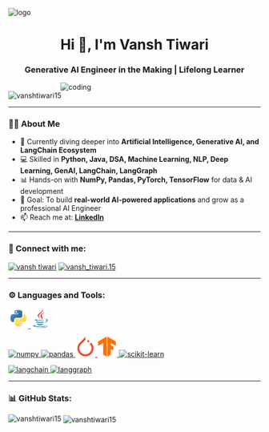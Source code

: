 ![logo](https://github.com/user-attachments/assets/bd44647d-6df0-4f5a-b33f-6e3d895906ef)

<h1 align="center">Hi 👋, I'm Vansh Tiwari</h1>
<h3 align="center">Generative AI Engineer in the Making | Lifelong Learner</h3>

<img align="right" alt="coding" width="400" src="https://user-images.githubusercontent.com/55389276/140866485-8fb1c876-9a8f-4d6a-98dc-08c4981eaf70.gif">

<p align="left"> <img src="https://komarev.com/ghpvc/?username=vanshtiwari15&label=Profile%20views&color=0e75b6&style=flat" alt="vanshtiwari15" /> </p>

---

### 👨‍💻 About Me  
- 🌱 Currently diving deeper into **Artificial Intelligence, Generative AI, and LangChain Ecosystem**  
- 💻 Skilled in **Python, Java, DSA, Machine Learning, NLP, Deep Learning, GenAI, LangChain, LangGraph**  
- 📊 Hands-on with **NumPy, Pandas, PyTorch, TensorFlow** for data & AI development  
- 🎯 Goal: To build **real-world AI-powered applications** and grow as a professional AI Engineer  
- 📫 Reach me at: **[LinkedIn](https://www.linkedin.com/in/vansh-tiwari-355036289)**

---

### 🤝 Connect with me:
<p align="left">
<a href="https://linkedin.com/in/vansh-tiwari-355036289" target="blank"><img align="center" src="https://raw.githubusercontent.com/rahuldkjain/github-profile-readme-generator/master/src/images/icons/Social/linked-in-alt.svg" alt="vansh tiwari" height="30" width="40" /></a>
<a href="https://instagram.com/vansh_tiwari.15" target="blank"><img align="center" src="https://raw.githubusercontent.com/rahuldkjain/github-profile-readme-generator/master/src/images/icons/Social/instagram.svg" alt="vansh_tiwari.15" height="30" width="40" /></a>
</p>

---

### ⚙️ Languages and Tools:
<p align="left"> 
<!-- Core Programming -->
<a href="https://www.python.org" target="_blank" rel="noreferrer"> <img src="https://raw.githubusercontent.com/devicons/devicon/master/icons/python/python-original.svg" alt="python" width="40" height="40"/> </a>
<a href="https://www.java.com" target="_blank" rel="noreferrer"> <img src="https://raw.githubusercontent.com/devicons/devicon/master/icons/java/java-original.svg" alt="java" width="40" height="40"/> </a>

<!-- AI / ML Tools -->
<a href="https://numpy.org/" target="_blank" rel="noreferrer"> <img src="https://upload.wikimedia.org/wikipedia/commons/3/31/NumPy_logo_2020.svg" alt="numpy" width="60" height="40"/> </a>
<a href="https://pandas.pydata.org/" target="_blank" rel="noreferrer"> <img src="https://pandas.pydata.org/static/img/pandas_mark.svg" alt="pandas" width="40" height="40"/> </a>
<a href="https://pytorch.org/" target="_blank" rel="noreferrer"> <img src="https://raw.githubusercontent.com/devicons/devicon/master/icons/pytorch/pytorch-original.svg" alt="pytorch" width="40" height="40"/> </a>
<a href="https://www.tensorflow.org/" target="_blank" rel="noreferrer"> <img src="https://raw.githubusercontent.com/devicons/devicon/master/icons/tensorflow/tensorflow-original.svg" alt="tensorflow" width="40" height="40"/> </a>
<a href="https://scikit-learn.org/" target="_blank" rel="noreferrer"> 
  <img src="https://raw.githubusercontent.com/devicons/devicon/master/icons/scikit-learn/scikit-learn-original.svg" alt="scikit-learn" width="40" height="40"/> 
</a>


<!-- Gen AI -->
<a href="https://langchain.com" target="_blank" rel="noreferrer"> <img src="https://avatars.githubusercontent.com/u/126733545?s=200&v=4" alt="langchain" width="40" height="40"/> </a>
<a href="https://github.com/langgraph-ai" target="_blank" rel="noreferrer"> <img src="https://avatars.githubusercontent.com/u/158411330?s=200&v=4" alt="langgraph" width="40" height="40"/> </a>

---

### 📊 GitHub Stats:
<p><img align="left" src="https://github-readme-stats.vercel.app/api/top-langs?username=vanshtiwari15&show_icons=true&locale=en&layout=compact" alt="vanshtiwari15" /></p>

<p>&nbsp;<img align="center" src="https://github-readme-stats.vercel.app/api?username=vanshtiwari15&show_icons=true&locale=en" alt="vanshtiwari15" /></p>
